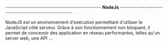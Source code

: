 ----------------------------------------------- **NodeJs** ------------------------------------------------------


NodeJS est un environnement d'exécution permettant d'utiliser le JavaScript côté serveur. Grâce à son fonctionnement non bloquant, il permet de concevoir des application en réseau performantes, telles qu'un server web, une API ...